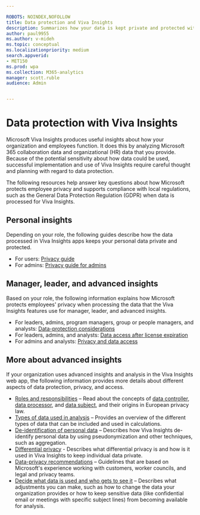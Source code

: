 ```yaml
---

ROBOTS: NOINDEX,NOFOLLOW
title: Data protection and Viva Insights
description: Summarizes how your data is kept private and protected within Microsoft Viva Insights
author: paul9955
ms.author: v-mideh
ms.topic: conceptual
ms.localizationpriority: medium 
search.appverid:
- MET150
ms.prod: wpa
ms.collection: M365-analytics
manager: scott.ruble
audience: Admin


---
```


# Data protection with Viva Insights

Microsoft Viva Insights produces useful insights about how your organization and employees function. It does this by analyzing Microsoft 365 collaboration data and organizational (HR) data that you provide. Because of the potential sensitivity about how data could be used, successful implementation and use of Viva Insights require careful thought and planning with regard to data protection.

The following resources help answer key questions about how Microsoft protects employee privacy and supports compliance with local regulations, such as the General Data Protection Regulation (GDPR) when data is processed for Viva Insights.

## Personal insights

Depending on your role, the following guides describe how the data processed in Viva Insights apps keeps your personal data private and protected.

* For users: [Privacy guide](../myanalytics/overview/privacy-guide-users.md)
* For admins: [Privacy guide for admins](../myanalytics/overview/privacy-guide-admins.md)

## Manager, leader, and advanced insights

Based on your role, the following information explains how Microsoft protects employees' privacy when processing the data that the Viva Insights features use for manager, leader, and advanced insights.

* For leaders, admins, program managers, group or people managers, and analysts: [Data-protection considerations](data-protection-considerations.md)
* For leaders, admins, and analysts: [Data access after license expiration](license-expiration.md)
* For admins and analysts: [Privacy and data access](privacy-and-data-access.md)

## More about advanced insights

If your organization uses advanced insights and analysis in the Viva Insights web app, the following information provides more details about different aspects of data protection, privacy, and access.

* [Roles and responsibilities](data-protection-considerations.md#roles-and-responsibilities) &ndash; Read about the concepts of [data controller](data-protection-considerations.md#your-organizations-role-data-controller), [data processor](data-protection-considerations.md#microsofts-role-data-processor), and [data subject](data-protection-considerations.md#data-subject-and-personal-data), and their origins in European privacy law.
* [Types of data used in analysis](data-protection-considerations.md#types-of-data-for-analysis-in-workplace-analytics) &ndash; Provides an overview of the different types of data that can be included and used in calculations.  
* [De-identification of personal data](de-identify-data.md) &ndash; Describes how Viva Insights de-identify personal data by using pseudonymization and other techniques, such as aggregation.
* [Differential privacy](differential-privacy.md) - Describes what differential privacy is and how is it used in Viva Insights to keep individual data private.
* [Data-privacy recommendations](data-protection-considerations.md#data-privacy-recommendations) &ndash; Guidelines that are based on Microsoft's experience working with customers, worker councils, and legal and privacy teams.
* [Decide what data is used and who gets to see it](data-protection-considerations.md#decide-what-data-is-used-by-workplace-analytics-and-who-gets-to-see-it) &ndash; Describes what adjustments you can make, such as how to change the data your organization provides or how to keep sensitive data (like confidential email or meetings with specific subject lines) from becoming available for analysis.

